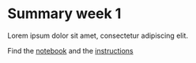 # Summary week 1
Lorem ipsum dolor sit amet, consectetur adipiscing elit.

Find the [notebook](./notebook.ipynb) and the [instructions](./instructions.md)
